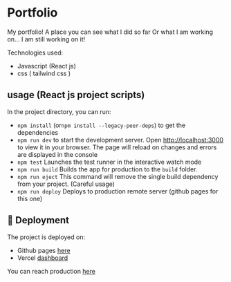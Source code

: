 # Portfolio

My portfolio! A place you can see what I did so far Or what I am working on...
I am still working on it!

Technologies used:

- Javascript (React js)
- css ( tailwind css )

## usage (React js project scripts)

In the project directory, you can run:

- `npm install` (or`npm install --legacy-peer-deps`) to get the dependencies
- `npm run dev` to start the development server. Open [http://localhost:3000](http://localhost:3000) to view it in your browser. The page will reload on changes and errors are displayed in the console
- `npm test` Launches the test runner in the interactive watch mode
- `npm run build` Builds the app for production to the `build` folder.
- `npm run eject` This command will remove the single build dependency from your project. (Careful usage)
- `npm run deploy` Deploys to production remote server (github pages for this one)

## :rocket: Deployment

The project is deployed on:

- Github pages [here](https://nair0lf32.github.io/portfolio/)
- Vercel [dashboard](https://vercel.com/nair0lf32/portfolio)

You can reach production [here](https://portfolio.nairolf32.com)

